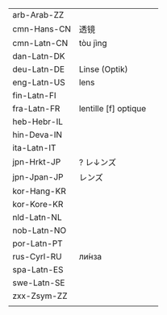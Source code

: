 | | | |
|-|-|-|
| arb-Arab-ZZ |  |  |
| cmn-Hans-CN | 透镜 |  |
| cmn-Latn-CN | tòu jìng |  |
| dan-Latn-DK |  |  |
| deu-Latn-DE | Linse (Optik) |  |
| eng-Latn-US | lens |  |
| fin-Latn-FI |  |  |
| fra-Latn-FR | lentille [f] optique |  |
| heb-Hebr-IL |  |  |
| hin-Deva-IN |  |  |
| ita-Latn-IT |  |  |
| jpn-Hrkt-JP | ? レ↓ンズ |  |
| jpn-Jpan-JP | レンズ |  |
| kor-Hang-KR |  |  |
| kor-Kore-KR |  |  |
| nld-Latn-NL |  |  |
| nob-Latn-NO |  |  |
| por-Latn-PT |  |  |
| rus-Cyrl-RU | ли́нза |  |
| spa-Latn-ES |  |  |
| swe-Latn-SE |  |  |
| zxx-Zsym-ZZ |  |  |
|  |  |  |
